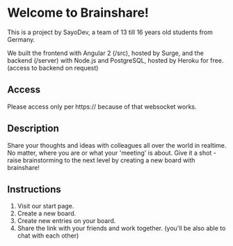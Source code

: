 # Welcome to Brainshare!

This is a project by SayoDev, a team of 13 till 16 years old students from Germany.

We built the frontend with Angular 2 (/src), hosted by Surge, and the backend (/server) with Node.js and PostgreSQL, hosted by Heroku for free. (access to backend on request)
## Access

Please access only per https:// because of that websocket works.

## Description

Share your thoughts and ideas with colleagues all over the world in realtime. No matter, where you are or what your 'meeting' is about. Give it a shot - raise brainstorming to the next level by creating a new board with brainshare!

## Instructions

1. Visit our start page.
2. Create a new board.
3. Create new entries on your board.
4. Share the link with your friends and work together. (you'll be also able to chat with each other)

